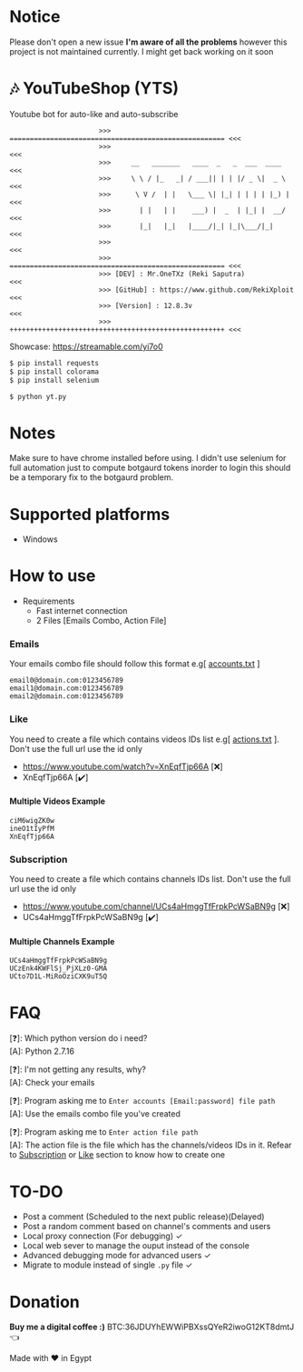 # Notice

Please don't open a new issue **I'm aware of all the problems** however this project is not maintained currently. I might get back working on it soon



# :notes: YouTubeShop (YTS)
 
Youtube bot for auto-like and auto-subscribe  

```
                      >>> ===================================================== <<<
                      >>> 	                                                <<<
                      >>> 	  __   _______   ____  _   _  ___  ____         <<<
                      >>> 	  \ \ / |_   _| / ___|| | | |/ _ \|  _ \        <<<
                      >>> 	   \ V /  | |   \___ \| |_| | | | | |_) |       <<<
                      >>> 	    | |   | |    ___) |  _  | |_| |  __/        <<<
                      >>> 	    |_|   |_|   |____/|_| |_|\___/|_|           <<<
                      >>> 	                                                <<<
                      >>> ===================================================== <<<
                      >>> [DEV] : Mr.OneTXz (Reki Saputra)                      <<<
                      >>> [GitHub] : https://www.github.com/RekiXploit          <<<
                      >>> [Version] : 12.8.3v                                   <<<
                      >>> +++++++++++++++++++++++++++++++++++++++++++++++++++++ <<<
```
Showcase: https://streamable.com/yi7o0


```bash
$ pip install requests
$ pip install colorama
$ pip install selenium
```
```bash
$ python yt.py
```

# Notes

Make sure to have chrome installed before using. I didn't use selenium for full automation just to compute botgaurd tokens inorder to login this should be a temporary fix to the botgaurd problem.

# Supported platforms
- Windows

# How to use
- Requirements
  - Fast internet connection
  - 2 Files [Emails Combo, Action File]

### Emails
Your emails combo file should follow this format e.g[ [accounts.txt](https://github.com/BitTheByte/YouTubeShop/blob/master/examples/accounts.txt) ]
```
email0@domain.com:0123456789
email1@domain.com:0123456789
email2@domain.com:0123456789
```

  
### Like
You need to create a file which contains videos IDs list e.g[ [actions.txt](https://github.com/BitTheByte/YouTubeShop/blob/master/examples/actions.txt) ]. Don't use the full url use the id only
- https://www.youtube.com/watch?v=XnEqfTjp66A [❌]
- XnEqfTjp66A [✔️]
#### Multiple Videos Example
```
ciM6wigZK0w
ineO1tIyPfM
XnEqfTjp66A
```
  
### Subscription
You need to create a file which contains channels IDs list. Don't use the full url use the id only
- https://www.youtube.com/channel/UCs4aHmggTfFrpkPcWSaBN9g [❌]
- UCs4aHmggTfFrpkPcWSaBN9g [✔️]
#### Multiple Channels Example
```
UCs4aHmggTfFrpkPcWSaBN9g
UCzEnk4KWFlSj_PjXLz0-GMA
UCto7D1L-MiRoOziCXK9uT5Q
```

# FAQ
[❓]: Which python version do i need?    
[A]:  Python 2.7.16    
  
[❓]: I'm not getting any results, why?  
[A]:  Check your emails 

[❓]: Program asking me to  `Enter accounts [Email:password] file path`  
[A]:  Use the emails combo file you've created   
    
[❓]: Program asking me to `Enter action file path`  
[A]:  The action file is the file which has the channels/videos IDs in it. Refear to [Subscription](#subscription) or [Like](#like) section to know how to create one

# TO-DO
- Post a comment (Scheduled to the next public release)(Delayed)
- Post a random comment based on channel's comments and users
- Local proxy connection (For debugging)  ✓
- Local web sever to manage the ouput instead of the console
- Advanced debugging mode for advanced users ✓
- Migrate to module instead of single `.py` file ✓

# Donation
**Buy me a digital coffee :)** BTC:36JDUYhEWWiPBXssQYeR2iwoG12KT8dmtJ :point_left:  

Made with ❤️ in Egypt 
